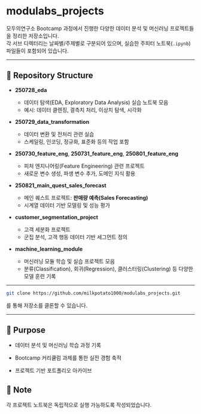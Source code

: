 # modulabs_projects

모두의연구소 Bootcamp 과정에서 진행한 다양한 데이터 분석 및 머신러닝 프로젝트들을 정리한 저장소입니다.  
각 서브 디렉터리는 날짜별/주제별로 구분되어 있으며, 실습한 주피터 노트북(`.ipynb`) 파일들이 포함되어 있습니다.

---

## 📂 Repository Structure

- **250728_eda**  
  - 데이터 탐색(EDA, Exploratory Data Analysis) 실습 노트북 모음  
  - 예시: 데이터 클렌징, 결측치 처리, 이상치 탐색, 시각화  

- **250729_data_transformation**  
  - 데이터 변환 및 전처리 관련 실습  
  - 스케일링, 인코딩, 정규화, 표준화 등의 작업 포함  

- **250730_feature_eng**, **250731_feature_eng**, **250801_feature_eng**  
  - 피처 엔지니어링(Feature Engineering) 관련 프로젝트  
  - 새로운 변수 생성, 파생 변수 추가, 도메인 지식 활용  

- **250821_main_quest_sales_forecast**  
  - 메인 퀘스트 프로젝트: **판매량 예측(Sales Forecasting)**  
  - 시계열 데이터 기반 모델링 및 성능 평가  

- **customer_segmentation_project**  
  - 고객 세분화 프로젝트  
  - 군집 분석, 고객 행동 데이터 기반 세그먼트 정의  

- **machine_learning_module**  
  - 머신러닝 모듈 학습 및 실습 프로젝트 모음  
  - 분류(Classification), 회귀(Regression), 클러스터링(Clustering) 등 다양한 모델 훈련 기록  

---

 ```bash
git clone https://github.com/milkpotato1000/modulabs_projects.git
```
를 통해 저장소를 클론할 수 있습니다.

---

## 🎯 Purpose

- 데이터 분석 및 머신러닝 학습 과정 기록

- Bootcamp 커리큘럼 과제를 통한 실전 경험 축적

- 프로젝트 기반 포트폴리오 아카이브

## 📌 Note

각 프로젝트 노트북은 독립적으로 실행 가능하도록 작성되었습니다.
